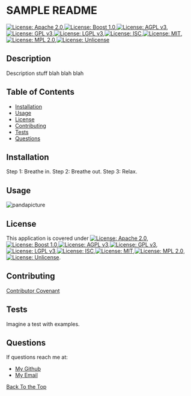 # SAMPLE README
[![License: Apache 2.0](https://img.shields.io/badge/License-Apache%202.0-blue.svg)](https://opensource.org/licenses/Apache-2.0),[![License: Boost 1.0](https://img.shields.io/badge/License-Boost%201.0-lightblue.svg)](https://www.boost.org/LICENSE_1_0.txt),[![License: AGPL v3](https://img.shields.io/badge/License-AGPL%20v3-blue.svg)](https://www.gnu.org/licenses/agpl-3.0),[![License: GPL v3](https://img.shields.io/badge/License-GPLv3-blue.svg)](https://www.gnu.org/licenses/gpl-3.0),[![License: LGPL v3](https://img.shields.io/badge/License-LGPL%20v3-blue.svg)](https://www.gnu.org/licenses/lgpl-3.0),[![License: ISC](https://img.shields.io/badge/License-ISC-blue.svg)](https://opensource.org/licenses/ISC),[![License: MIT](https://img.shields.io/badge/License-MIT-yellow.svg)](https://opensource.org/licenses/MIT),[![License: MPL 2.0](https://img.shields.io/badge/License-MPL%202.0-brightgreen.svg)](https://opensource.org/licenses/MPL-2.0),[![License: Unlicense](https://img.shields.io/badge/license-Unlicense-blue.svg)](http://unlicense.org/)
## Description
Description stuff blah blah blah

## Table of Contents
* [Installation](#installation)
* [Usage](#usage)
* [License](#license)
* [Contributing](#contributing)
* [Tests](#tests)
* [Questions](#questions)
    

## Installation
Step 1: Breathe in. Step 2: Breathe out. Step 3: Relax.

## Usage
![pandapicture](https://user-images.githubusercontent.com/83983556/136707154-3a7f57bf-2ab2-4651-a6d3-4e546715098f.png)

## License
This application is covered under [![License: Apache 2.0](https://img.shields.io/badge/License-Apache%202.0-blue.svg)](https://opensource.org/licenses/Apache-2.0),[![License: Boost 1.0](https://img.shields.io/badge/License-Boost%201.0-lightblue.svg)](https://www.boost.org/LICENSE_1_0.txt),[![License: AGPL v3](https://img.shields.io/badge/License-AGPL%20v3-blue.svg)](https://www.gnu.org/licenses/agpl-3.0),[![License: GPL v3](https://img.shields.io/badge/License-GPLv3-blue.svg)](https://www.gnu.org/licenses/gpl-3.0),[![License: LGPL v3](https://img.shields.io/badge/License-LGPL%20v3-blue.svg)](https://www.gnu.org/licenses/lgpl-3.0),[![License: ISC](https://img.shields.io/badge/License-ISC-blue.svg)](https://opensource.org/licenses/ISC),[![License: MIT](https://img.shields.io/badge/License-MIT-yellow.svg)](https://opensource.org/licenses/MIT),[![License: MPL 2.0](https://img.shields.io/badge/License-MPL%202.0-brightgreen.svg)](https://opensource.org/licenses/MPL-2.0),[![License: Unlicense](https://img.shields.io/badge/license-Unlicense-blue.svg)](http://unlicense.org/).

## Contributing
[Contributor Covenant](https://www.contributor-covenant.org/)
    

## Tests
Imagine a test with examples.
    

## Questions
If questions reach me at: 
  - [My Github](https://github.com/MickeyPhillips)
  - [My Email](mailto:fake@email.com)
    


[Back To the Top](#description)
  
